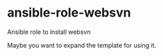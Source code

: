 # ansible-role-websvn
Ansible role to install websvn

Maybe you want to expand the template for using it.
